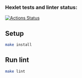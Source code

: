 ### Hexlet tests and linter status:
[![Actions Status](https://github.com/HKreoin/layout-designer-project-58/actions/workflows/hexlet-check.yml/badge.svg)](https://github.com/HKreoin/layout-designer-project-58/actions)

## Setup

```bash
make install
```

## Run lint

```bash
make lint
```